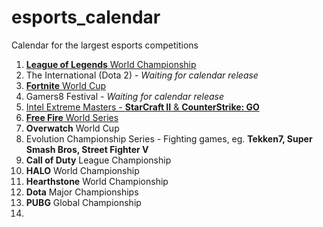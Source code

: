 # esports_calendar
Calendar for the largest esports competitions

1. [**League of Legends** World Championship](https://github.com/gmandolesi/esports_calendar/blob/main/LoL_WorldChampionship.ics)
2. The International (Dota 2) - _Waiting for calendar release_
3. [**Fortnite** World Cup](https://github.com/gmandolesi/esports_calendar/blob/main/Fortnite.ics)
4. Gamers8 Festival - _Waiting for calendar release_
5. [Intel Extreme Masters - **StarCraft II** & **CounterStrike: GO**](https://github.com/gmandolesi/esports_calendar/blob/main/InterlExtremeMasters.ics)
6. [**Free Fire** World Series](https://github.com/gmandolesi/esports_calendar/blob/main/FreeFire_WorldSeries.ics)
7. **Overwatch** World Cup
8. Evolution Championship Series - Fighting games, eg. **Tekken7, Super Smash Bros, Street Fighter V**
9. **Call of Duty** League Championship
10. **HALO** World Championship
11. **Hearthstone** World Championship
12. **Dota** Major Championships
13. **PUBG** Global Championship
14. 
